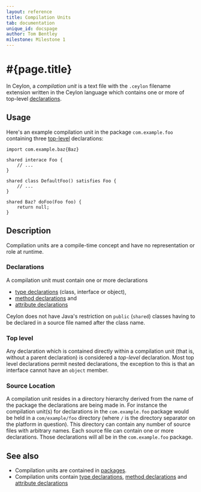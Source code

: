 ```yaml
---
layout: reference
title: Compilation Units
tab: documentation
unique_id: docspage
author: Tom Bentley
milestone: Milestone 1
---
```


# #{page.title}

In Ceylon, a *compilation unit* is a text file with the `.ceylon` filename extension 
written in the Ceylon language which contains one or more of top-level 
[declarations](#declarations).

## Usage 

Here's an example compilation unit in the package `com.example.foo` containing 
three [top-level](#top_level) declarations:

<!-- no-check -->
    import com.example.baz{Baz}

    shared interace Foo {
        // ...
    }

    shared class DefaultFoo() satisfies Foo {
        // ...
    }
    
    shared Baz? doFoo(Foo foo) {
        return null;
    }


## Description

Compilation units are a compile-time concept and have no representation or 
role at runtime.

### Declarations

A compilation unit must contain one or more declarations

* [type declarations](../types) (class, interface or object), 
* [method declarations](../method) and
* [attribute declarations](../attribute)

Ceylon does not have Java's restriction on `public` (`shared`) classes having 
to be declared in a source file named after the class name.

### Top level

Any declaration which is contained directly within a compilation unit (that is,
without a parent declaration) is considered a *top-level* declaration. Most 
top level declarations permit nested declarations, the exception to this is 
that an interface cannot have an `object` member.

### Source Location

A compilation unit resides in a directory hierarchy 
derived from the name of the package the declarations are being made in. 
For instance the compilation unit(s) for 
declarations in the `com.example.foo` package would be held in a
`com/example/foo` directory (where `/` is the directory separator on the
platform in question). This directory can contain any number of source files 
with arbitrary names. Each source file can contain one or more declarations.
Those declarations will all be in the `com.example.foo` package.

## See also

* Compilation units are contained in [packages](../package).
* Compilation units contain [type declarations](../types),
  [method declarations](../method) and
  [attribute declarations](../attribute)
